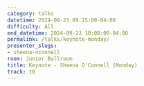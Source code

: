 ```yaml
---
category: talks
datetime: 2024-09-23 09:15:00-04:00
difficulty: All
end_datetime: 2024-09-23 10:00:00-04:00
permalink: /talks/keynote-monday/
presenter_slugs: 
- sheena-oconnell
room: Junior Ballroom
title: Keynote - Sheena O'Connell (Monday)
track: t0
---
```

